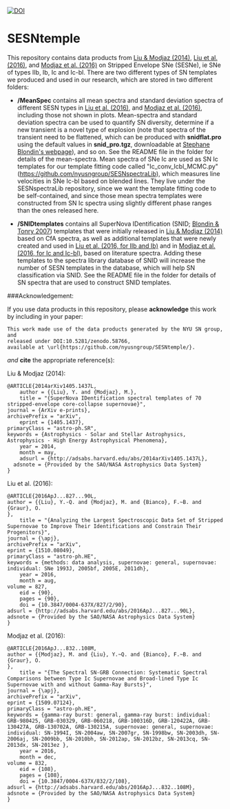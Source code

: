 [![DOI](https://zenodo.org/badge/22593/nyusngroup/SESNtemple.svg)](https://zenodo.org/badge/latestdoi/22593/nyusngroup/SESNtemple)

# SESNtemple

This repository contains data products from [Liu & Modjaz (2014)](http://adsabs.harvard.edu/abs/2014arXiv1405.1437L), [Liu et al. (2016)](http://adsabs.harvard.edu/abs/2015arXiv151008049L), and [Modjaz et al. (2016)](http://adsabs.harvard.edu/abs/2015arXiv150907124M) on Stripped Envelope SNe (SESNe), ie SNe of types IIb, Ib, Ic and Ic-bl. There are two different types of SN templates we produced and used in our research, which are stored in two different folders:
- <b>/MeanSpec</b> contains all mean spectra and standard deviation spectra of different SESN types in [Liu et al. (2016)](http://adsabs.harvard.edu/abs/2015arXiv151008049L), and [Modjaz et al. (2016)](http://adsabs.harvard.edu/abs/2015arXiv150907124M), including those not shown in plots. Mean-spectra and standard deviation spectra can be used to quantify SN diversity, determine if a new transient is a novel type of explosion (note that spectra of the transient need to be flattened, which can be produced with **snidflat.pro** using the default values in **snid_pro.tgz**, downloadable at [Stephane Blondin's webpage](https://people.lam.fr/blondin.stephane/software/snid/index.html#Download)), and so on. See the README file in the folder for details of the mean-spectra. Mean spectra of SNe Ic are used as SN Ic templates for our template fitting code called "Ic_conv_Icbl_MCMC.py" (https://github.com/nyusngroup/SESNspectraLib), which measures line velocities in SNe Ic-bl based on blended lines. They live under the SESNspectraLib repository, since we want the template fitting code to be self-contained, and since those mean spectra templates were constructed from SN Ic spectra using slightly different phase ranges than the ones released here.
 
- <b>/SNIDtemplates</b> contains all SuperNova IDentification (SNID; [Blondin & Tonry 2007](http://adsabs.harvard.edu/abs/2007ApJ...666.1024B)) templates that were initially released in [Liu & Modjaz (2014)](http://adsabs.harvard.edu/abs/2014arXiv1405.1437L) based on CfA spectra, as well as additional templates that were newly created and used in [Liu et al. (2016, for IIb and Ib)](http://adsabs.harvard.edu/abs/2015arXiv151008049L) and in [Modjaz et al. (2016, for Ic and Ic-bl)](http://adsabs.harvard.edu/abs/2015arXiv150907124M), based on literature spectra. Adding these templates to the spectra library database of SNID will increase the number of SESN templates in the database, which will help SN classification via SNID. See the README file in the folder for details of SN spectra that are used to construct SNID templates.

###Acknowledgement:

If you use data products in this repository, please <b>acknowledge</b> this work by including in your paper:

	This work made use of the data products generated by the NYU SN group, and 
	released under DOI:10.5281/zenodo.58766, 
	available at \url{https://github.com/nyusngroup/SESNtemple/}.
	  
*and* <b>cite</b> the appropriate reference(s):

Liu & Modjaz (2014):

  	@ARTICLE{2014arXiv1405.1437L,
    	author = {{Liu}, Y. and {Modjaz}, M.},
     	title = "{SuperNova IDentification spectral templates of 70 stripped-envelope core-collapse supernovae}",
   	journal = {ArXiv e-prints},
  	archivePrefix = "arXiv",
     	eprint = {1405.1437},
   	primaryClass = "astro-ph.SR",
   	keywords = {Astrophysics - Solar and Stellar Astrophysics, Astrophysics - High Energy Astrophysical Phenomena},
       	year = 2014,
     	month = may,
    	adsurl = {http://adsabs.harvard.edu/abs/2014arXiv1405.1437L},
	  adsnote = {Provided by the SAO/NASA Astrophysics Data System}
  	}

Liu et al. (2016):

    @ARTICLE{2016ApJ...827...90L,
   	author = {{Liu}, Y.-Q. and {Modjaz}, M. and {Bianco}, F.~B. and {Graur}, O.
	},
    	title = "{Analyzing the Largest Spectroscopic Data Set of Stripped Supernovae to Improve Their Identifications and Constrain Their Progenitors}",
  	journal = {\apj},
	archivePrefix = "arXiv",
   	eprint = {1510.08049},
 	primaryClass = "astro-ph.HE",
 	keywords = {methods: data analysis, supernovae: general, supernovae: individual: SNe 1993J, 2005bf, 2005E, 2011dh},
     	year = 2016,
    	month = aug,
   	volume = 827,
      	eid = {90},
    	pages = {90},
      	doi = {10.3847/0004-637X/827/2/90},
   	adsurl = {http://adsabs.harvard.edu/abs/2016ApJ...827...90L},
  	adsnote = {Provided by the SAO/NASA Astrophysics Data System}
	}

Modjaz et al. (2016):
  
    @ARTICLE{2016ApJ...832..108M,
   	author = {{Modjaz}, M. and {Liu}, Y.~Q. and {Bianco}, F.~B. and {Graur}, O.
	},
    	title = "{The Spectral SN-GRB Connection: Systematic Spectral Comparisons between Type Ic Supernovae and Broad-lined Type Ic Supernovae with and without Gamma-Ray Bursts}",
 	journal = {\apj},
	archivePrefix = "arXiv",
	eprint = {1509.07124},
	primaryClass = "astro-ph.HE",
	keywords = {gamma-ray burst: general, gamma-ray burst: individual: GRB-980425, GRB-030329, GRB-060218, GRB-100316D, GRB-120422A, GRB-	130427A, GRB-130702A, GRB-130215A, supernovae: general, supernovae: individual: SN-1994I, SN-2004aw, SN-2007gr, SN-1998bw, SN-2003dh, SN-2006aj, SN-2009bb, SN-2010bh, SN-2012ap, SN-2012bz, SN-2013cq, SN-2013dx, SN-2013ez },
     	year = 2016,
    	month = dec,
   	volume = 832,
      	eid = {108},
    	pages = {108},
      	doi = {10.3847/0004-637X/832/2/108},
  	adsurl = {http://adsabs.harvard.edu/abs/2016ApJ...832..108M},
 	adsnote = {Provided by the SAO/NASA Astrophysics Data System}
	}
